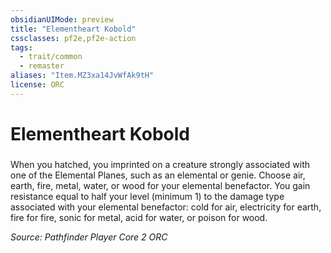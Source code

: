 ```yaml
---
obsidianUIMode: preview
title: "Elementheart Kobold"
cssclasses: pf2e,pf2e-action
tags:
  - trait/common
  - remaster
aliases: "Item.MZ3xa14JvWfAk9tH"
license: ORC
---
```

# Elementheart Kobold

### 






When you hatched, you imprinted on a creature strongly associated with one of the Elemental Planes, such as an elemental or genie. Choose air, earth, fire, metal, water, or wood for your elemental benefactor. You gain resistance equal to half your level (minimum 1) to the damage type associated with your elemental benefactor: cold for air, electricity for earth, fire for fire, sonic for metal, acid for water, or poison for wood.

*Source: Pathfinder Player Core 2*
*ORC*